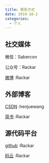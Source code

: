 ```yaml
---
title: 联系方式
date: 2019-10-2
categories:
  - 个人
---
```


## 社交媒体

微信：Sabercon

公众号：Rackar

[微博](https://weibo.com/u/1828163444) :Rackar

## 外部博客

[CSDN](https://blog.csdn.net/henjuewang) :henjuewang

[简书](https://www.jianshu.com/u/2d95604f4b82) :Rackar

## 源代码平台

[github](https://github.com/rackar) :Rackar

[码云](https://gitee.com/rackar) :Rackar
